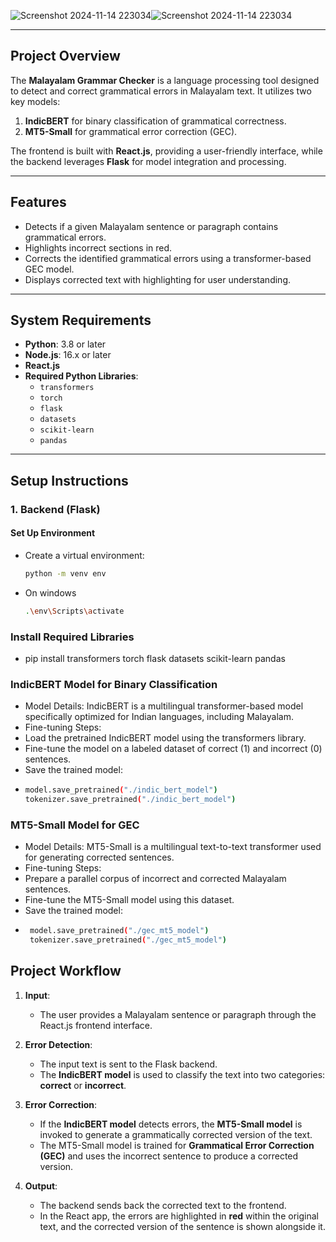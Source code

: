 ![Screenshot 2024-11-14 223034](https://github.com/user-attachments/assets/77e4eb8f-56b9-4f9b-81f4-fb0e54374bcc)![Screenshot 2024-11-14 223034](https://github.com/user-attachments/assets/0a1b2428-a87b-4573-b015-6d9f568e91fc)


---

## **Project Overview**
The **Malayalam Grammar Checker** is a language processing tool designed to detect and correct grammatical errors in Malayalam text. It utilizes two key models:
1. **IndicBERT** for binary classification of grammatical correctness.
2. **MT5-Small** for grammatical error correction (GEC).

The frontend is built with **React.js**, providing a user-friendly interface, while the backend leverages **Flask** for model integration and processing.

---

## **Features**
- Detects if a given Malayalam sentence or paragraph contains grammatical errors.
- Highlights incorrect sections in red.
- Corrects the identified grammatical errors using a transformer-based GEC model.
- Displays corrected text with highlighting for user understanding.

---

## **System Requirements**
- **Python**: 3.8 or later
- **Node.js**: 16.x or later
- **React.js**
- **Required Python Libraries**:
  - `transformers`
  - `torch`
  - `flask`
  - `datasets`
  - `scikit-learn`
  - `pandas`

---

## **Setup Instructions**

### **1. Backend (Flask)**

#### **Set Up Environment**
- Create a virtual environment:
  ```bash
  python -m venv env
- On windows
  ```bash
  .\env\Scripts\activate
### **Install Required Libraries**
- pip install transformers torch flask datasets scikit-learn pandas

### **IndicBERT Model for Binary Classification**
- Model Details: IndicBERT is a multilingual transformer-based model specifically optimized for Indian languages, including Malayalam.
- Fine-tuning Steps:
- Load the pretrained IndicBERT model using the transformers library.
- Fine-tune the model on a labeled dataset of correct (1) and incorrect (0) sentences.
- Save the trained model:
- ```bash
  model.save_pretrained("./indic_bert_model")
  tokenizer.save_pretrained("./indic_bert_model")


### **MT5-Small Model for GEC**
- Model Details: MT5-Small is a multilingual text-to-text transformer used for generating corrected sentences.
- Fine-tuning Steps:
- Prepare a parallel corpus of incorrect and corrected Malayalam sentences.
- Fine-tune the MT5-Small model using this dataset.
- Save the trained model:
- ```bash
   model.save_pretrained("./gec_mt5_model")
   tokenizer.save_pretrained("./gec_mt5_model")


## **Project Workflow**

1. **Input**:
   - The user provides a Malayalam sentence or paragraph through the React.js frontend interface.

2. **Error Detection**:
   - The input text is sent to the Flask backend.
   - The **IndicBERT model** is used to classify the text into two categories: **correct** or **incorrect**.

3. **Error Correction**:
   - If the **IndicBERT model** detects errors, the **MT5-Small model** is invoked to generate a grammatically corrected version of the text.
   - The MT5-Small model is trained for **Grammatical Error Correction (GEC)** and uses the incorrect sentence to produce a corrected version.

4. **Output**:
   - The backend sends back the corrected text to the frontend.
   - In the React app, the errors are highlighted in **red** within the original text, and the corrected version of the sentence is shown alongside it.

